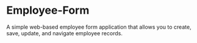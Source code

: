 # Employee-Form
A simple web-based employee form application that allows you to create, save, update, and navigate employee records.
